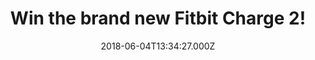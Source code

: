 ---
campaign-uuid: "c-ac83eacb-8e1b-404b-8d93-a2608e4cbe2d"
type: "Preview"
category: "Gifts"
date: "2018-06-04T13:34:27.000Z"
end-date: "2018-07-05T09:00:00.000Z"
disable-form: false
is_promoted: false
has_entry_page: true
title: "Win the brand new Fitbit Charge 2!"
competition-description: "<p>Make every beat count with the brand new Fitbit Charge\
  \ 2! From workouts to nights out, this wristband is everything you need and now\
  \ it could be yours because NME AAA is giving away one fitness wristband to one\
  \ lucky NME AAA member to win!</p>\r\n<p>Maybe it's you?</p>"
hero-header: "Win the brand new Fitbit Charge 2!"
terms-confirmation: "N/A"
banner-img: "https://assets.expresslyapp.com/asset-d9a4e18f-a786-4417-bd04-bbdb37a4f615.jpg"
logo-left-href: "https://aaa.nme.com/"
logo-left-image: "https://assets.expresslyapp.com/asset-f3542555-d98d-4142-bbcf-3eaab6c311bc.jpg"
logo-left-title: "NME"
bg-image-hero: "https://assets.expresslyapp.com/asset-5d20a119-1245-4bc6-8776-d3d1c62bf457.jpg"
bg-image-first: "https://assets.expresslyapp.com/asset-748077fc-e295-4087-8f71-eab7209c84d4.jpg"
section1-content: "<p>All-Day Activity Tracking, Reminders to Move, Auto Sleep Tracking\
  \ & Alarms, Multi-Sport Modes, Connected GPS, Guided Breathing Sessions are some\
  \ of its numerous features!</p>\r\n<p>Tracking is so important for the health and\
  \ fitness that's why the #1 seller tracker will keep you moving and motivated! Enter\
  \ below for a chance to win the brand new Fitbit Charge 2 and let it be part of\
  \ your personal fitness journey!</p>"
entry-title: "Win the brand new Fitbit Charge 2!"
entry-content: "<p>Enter the draw to win your day-to-day Fitbit Charge 2 by completing\
  \ the form below before 23:59 on 5th July 2018.</p>"
has-winner: false
prize-description: "A Fitbit Charge 2!"
special-conditions: "Multiple entries are allowed up to one every 24 hours."
---